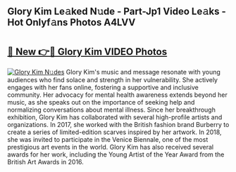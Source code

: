 ## Glory Kim Le𝚊ked N𝚞de - Part-Jp1 Video Le𝚊ks - Hot Onlyf𝚊ns Photos A4LVV

# <h2><a href="http://ab62590.deff.icu/?id=Glory+Kim">🔗 New 👉🔴 Glory Kim VIDEO Photos</a></h2>

[![Glory Kim N𝚞des](https://i.imgur.com/rIISA9y.gif)](http://ab62590.deff.icu/?id=Glory+Kim)
Glory Kim's music and message resonate with young audiences who find solace and strength in her vulnerability. She actively engages with her fans online, fostering a supportive and inclusive community. Her advocacy for mental health awareness extends beyond her music, as she speaks out on the importance of seeking help and normalizing conversations about mental illness. Since her breakthrough exhibition, Glory Kim has collaborated with several high-profile artists and organizations. In 2017, she worked with the British fashion brand Burberry to create a series of limited-edition scarves inspired by her artwork. In 2018, she was invited to participate in the Venice Biennale, one of the most prestigious art events in the world. Glory Kim has also received several awards for her work, including the Young Artist of the Year Award from the British Art Awards in 2016.
